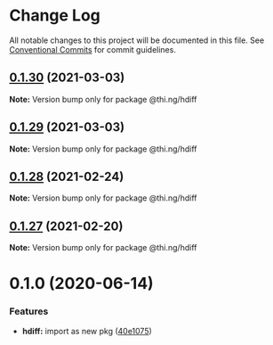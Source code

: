 # Change Log

All notable changes to this project will be documented in this file.
See [Conventional Commits](https://conventionalcommits.org) for commit guidelines.

## [0.1.30](https://github.com/thi-ng/umbrella/compare/@thi.ng/hdiff@0.1.29...@thi.ng/hdiff@0.1.30) (2021-03-03)

**Note:** Version bump only for package @thi.ng/hdiff





## [0.1.29](https://github.com/thi-ng/umbrella/compare/@thi.ng/hdiff@0.1.28...@thi.ng/hdiff@0.1.29) (2021-03-03)

**Note:** Version bump only for package @thi.ng/hdiff





## [0.1.28](https://github.com/thi-ng/umbrella/compare/@thi.ng/hdiff@0.1.27...@thi.ng/hdiff@0.1.28) (2021-02-24)

**Note:** Version bump only for package @thi.ng/hdiff





## [0.1.27](https://github.com/thi-ng/umbrella/compare/@thi.ng/hdiff@0.1.26...@thi.ng/hdiff@0.1.27) (2021-02-20)

**Note:** Version bump only for package @thi.ng/hdiff





# 0.1.0 (2020-06-14)


### Features

* **hdiff:** import as new pkg ([40e1075](https://github.com/thi-ng/umbrella/commit/40e10755ca520d5d850da98d07b40f9339310318))
